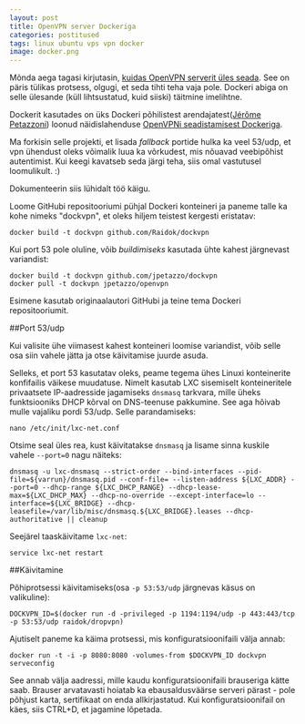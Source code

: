 ```yaml
---
layout: post
title: OpenVPN server Dockeriga
categories: postitused
tags: linux ubuntu vps vpn docker
image: docker.png
---
```

Mõnda aega tagasi kirjutasin, [kuidas OpenVPN serverit üles seada](/postitused/vpn-serveri-ulesseadmine/). See on päris tülikas protsess, olgugi, et seda tihti teha vaja pole. Dockeri abiga on selle ülesande (küll lihtsustatud, kuid siiski) täitmine imelihtne.

Dockerit kasutades on üks Dockeri põhilistest arendajatest([Jérôme Petazzoni](https://github.com/jpetazzo)) loonud näidislahenduse [OpenVPNi seadistamisest Dockeriga](https://github.com/jpetazzo/dockvpn).

Ma forkisin selle projekti, et lisada _fallback_ portide hulka ka veel 53/udp, et vpn ühendust oleks võimalik luua ka võrkudest, mis nõuavad veebipõhist autentimist. Kui keegi kavatseb seda järgi teha, siis omal vastutusel loomulikult. :)

Dokumenteerin siis lühidalt töö käigu.

Loome GitHubi repositooriumi pühjal Dockeri konteineri ja paneme talle ka kohe nimeks "dockvpn", et oleks hiljem teistest kergesti eristatav:

    docker build -t dockvpn github.com/Raidok/dockvpn

Kui port 53 pole oluline, võib _buildimiseks_ kasutada ühte kahest järgnevast variandist:

    docker build -t dockvpn github.com/jpetazzo/dockvpn
    docker pull -t dockvpn jpetazzo/openvpn

Esimene kasutab originaalautori GitHubi ja teine tema Dockeri repositooriumit.

##Port 53/udp

Kui valisite ühe viimasest kahest konteineri loomise variandist, võib selle osa siin vahele jätta ja otse käivitamise juurde asuda.

Selleks, et port 53 kasutatav oleks, peame tegema ühes Linuxi konteinerite konfifailis väikese muudatuse. Nimelt kasutab LXC sisemiselt konteineritele privaatsete IP-aadresside jagamiseks `dnsmasq` tarkvara, mille üheks funktsiooniks DHCP kõrval on DNS-teenuse pakkumine. See aga hõivab mulle vajaliku pordi 53/udp. Selle parandamiseks:

    nano /etc/init/lxc-net.conf

Otsime seal üles rea, kust käivitatakse `dnsmasq` ja lisame sinna kuskile vahele `--port=0` nagu näiteks:

    dnsmasq -u lxc-dnsmasq --strict-order --bind-interfaces --pid-file=${varrun}/dnsmasq.pid --conf-file= --listen-address ${LXC_ADDR} --port=0 --dhcp-range ${LXC_DHCP_RANGE} --dhcp-lease-max=${LXC_DHCP_MAX} --dhcp-no-override --except-interface=lo --interface=${LXC_BRIDGE} --dhcp-leasefile=/var/lib/misc/dnsmasq.${LXC_BRIDGE}.leases --dhcp-authoritative || cleanup

Seejärel taaskäivitame `lxc-net`:

    service lxc-net restart


##Käivitamine

Põhiprotsessi käivitamiseks(osa `-p 53:53/udp` järgnevas käsus on valikuline):

    DOCKVPN_ID=$(docker run -d -privileged -p 1194:1194/udp -p 443:443/tcp -p 53:53/udp raidok/dropvpn)

Ajutiselt paneme ka käima protsessi, mis konfiguratsioonifaili välja annab:

    docker run -t -i -p 8080:8080 -volumes-from $DOCKVPN_ID dockvpn serveconfig

See annab välja aadressi, mille kaudu konfiguratsioonifaili brauseriga kätte saab. Brauser arvatavasti hoiatab ka ebausaldusväärse serveri pärast - pole põhjust karta, sertifikaat on enda allkirjastatud. Kui konfiguratsioonifail on käes, siis CTRL+D, et jagamine lõpetada.
